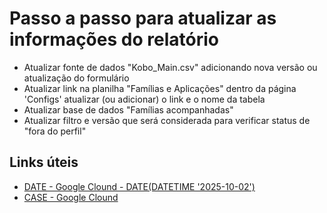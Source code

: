 # Passo a passo para atualizar as informações do relatório

* Atualizar fonte de dados "Kobo_Main.csv" adicionando nova versão ou atualização do formulário
* Atualizar link na planilha "Famílias e Aplicações" dentro da página 'Configs' atualizar (ou adicionar) o link e o nome da tabela
* Atualizar base de dados "Famílias acompanhadas"
* Atualizar filtro e versão que será considerada para verificar status de "fora do perfil"

## Links úteis

* [DATE - Google Clound - DATE(DATETIME '2025-10-02')](https://cloud.google.com/looker/docs/studio/date?hl=pt-br)
* [CASE - Google Clound](https://cloud.google.com/looker/docs/studio/case-searched?hl=pt-br)
